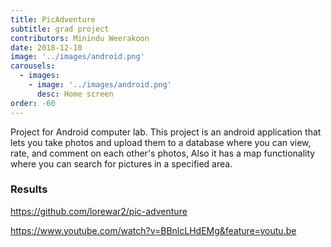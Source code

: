 ```yaml
---
title: PicAdventure
subtitle: grad project
contributors: Minindu Weerakoon
date: 2018-12-10
image: '../images/android.png'
carousels: 
  - images: 
    - image: '../images/android.png'
      desc: Home screen
order: -60
---
```


Project for Android computer lab. This project is an android application that lets you take photos and upload them to a database where you can view, rate, and comment on each other's photos, Also it has a map functionality where you can search for pictures in a specified area.

### Results

https://github.com/lorewar2/pic-adventure

https://www.youtube.com/watch?v=BBnlcLHdEMg&feature=youtu.be


